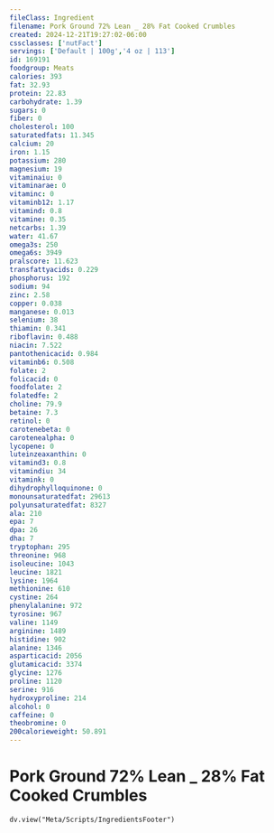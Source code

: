 ```yaml
---
fileClass: Ingredient
filename: Pork Ground 72% Lean _ 28% Fat Cooked Crumbles
created: 2024-12-21T19:27:02-06:00
cssclasses: ['nutFact']
servings: ['Default | 100g','4 oz | 113']
id: 169191
foodgroup: Meats
calories: 393
fat: 32.93
protein: 22.83
carbohydrate: 1.39
sugars: 0
fiber: 0
cholesterol: 100
saturatedfats: 11.345
calcium: 20
iron: 1.15
potassium: 280
magnesium: 19
vitaminaiu: 0
vitaminarae: 0
vitaminc: 0
vitaminb12: 1.17
vitamind: 0.8
vitamine: 0.35
netcarbs: 1.39
water: 41.67
omega3s: 250
omega6s: 3949
pralscore: 11.623
transfattyacids: 0.229
phosphorus: 192
sodium: 94
zinc: 2.58
copper: 0.038
manganese: 0.013
selenium: 38
thiamin: 0.341
riboflavin: 0.488
niacin: 7.522
pantothenicacid: 0.984
vitaminb6: 0.508
folate: 2
folicacid: 0
foodfolate: 2
folatedfe: 2
choline: 79.9
betaine: 7.3
retinol: 0
carotenebeta: 0
carotenealpha: 0
lycopene: 0
luteinzeaxanthin: 0
vitamind3: 0.8
vitamindiu: 34
vitamink: 0
dihydrophylloquinone: 0
monounsaturatedfat: 29613
polyunsaturatedfat: 8327
ala: 210
epa: 7
dpa: 26
dha: 7
tryptophan: 295
threonine: 968
isoleucine: 1043
leucine: 1821
lysine: 1964
methionine: 610
cystine: 264
phenylalanine: 972
tyrosine: 967
valine: 1149
arginine: 1489
histidine: 902
alanine: 1346
asparticacid: 2056
glutamicacid: 3374
glycine: 1276
proline: 1120
serine: 916
hydroxyproline: 214
alcohol: 0
caffeine: 0
theobromine: 0
200calorieweight: 50.891
---
```


# Pork Ground 72% Lean _ 28% Fat Cooked Crumbles

```dataviewjs
dv.view("Meta/Scripts/IngredientsFooter")
```